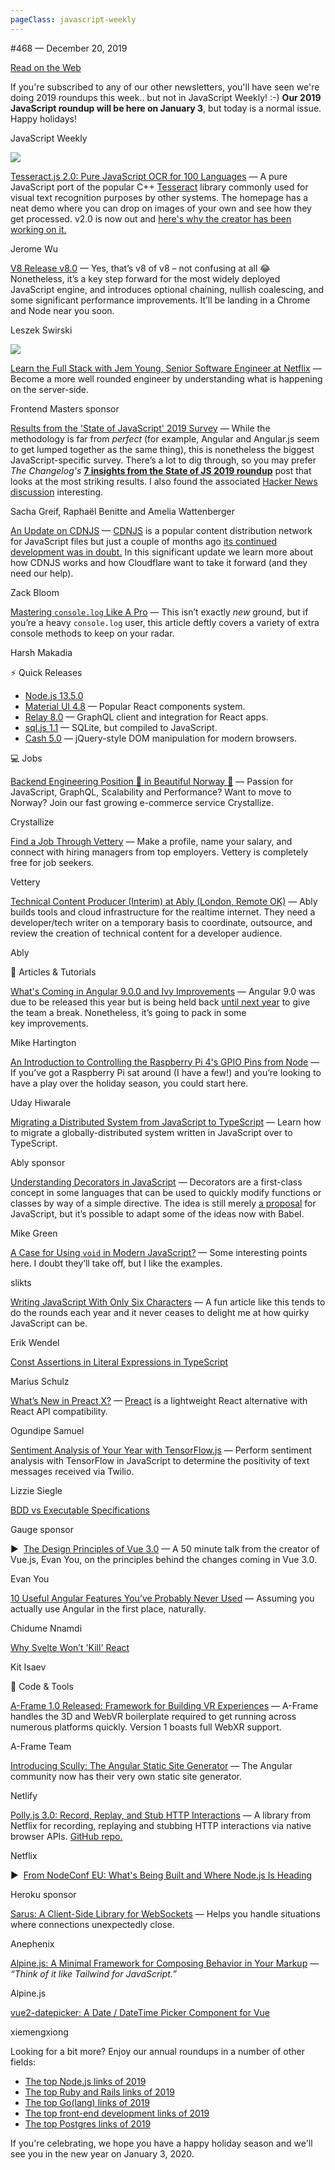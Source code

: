 ```yaml
---
pageClass: javascript-weekly
---
```


<!-- left/right splitbar -->
  

#468 — December 20, 2019

[Read on the Web](https://javascriptweekly.com/link/81787/web)

<!-- normal content section -->
 

If you're subscribed to any of our other newsletters, you'll have seen we're doing 2019 roundups this week.. but not in JavaScript Weekly\! :-\) **Our 2019 JavaScript roundup will be here on January 3**, but today is a normal issue. Happy holidays\!

<!-- masthead -->
 

JavaScript Weekly

 
[![](https://res.cloudinary.com/cpress/image/upload/w_1280,e_sharpen:60/v1576860423/vhlz4nnbwkkzfwthnxwn.png)](https://javascriptweekly.com/link/81790/web)
 

[Tesseract.js 2.0: Pure JavaScript OCR for 100 Languages](https://javascriptweekly.com/link/81790/web "tesseract.projectnaptha.com") — A pure JavaScript port of the popular C++ [Tesseract](https://javascriptweekly.com/link/81791/web) library commonly used for visual text recognition purposes by other systems. The homepage has a neat demo where you can drop on images of your own and see how they get processed. v2.0 is now out and [here's why the creator has been working on it.](https://javascriptweekly.com/link/81831/web)

Jerome Wu

 

[V8 Release v8.0](https://javascriptweekly.com/link/81793/web "v8.dev") — Yes, that’s v8 of v8 – not confusing at all 😂 Nonetheless, it’s a key step forward for the most widely deployed JavaScript engine, and introduces optional chaining, nullish coalescing, and some significant performance improvements. It’ll be landing in a Chrome and Node near you soon.

Leszek Swirski

 
[![](https://copm.s3.amazonaws.com/c83360d8.jpg)](https://javascriptweekly.com/link/81792/web)

[Learn the Full Stack with Jem Young, Senior Software Engineer at Netflix](https://javascriptweekly.com/link/81792/web "frontendmasters.com") — Become a more well rounded engineer by understanding what is happening on the server-side.

Frontend Masters sponsor

 
 

[Results from the 'State of JavaScript' 2019 Survey](https://javascriptweekly.com/link/81788/web "2019.stateofjs.com") — While the methodology is far from _perfect_ \(for example, Angular and Angular.js seem to get lumped together as the same thing\), this is nonetheless the biggest JavaScript-specific survey. There’s a lot to dig through, so you may prefer _The Changelog's_ **[7 insights from the State of JS 2019 roundup](https://javascriptweekly.com/link/81789/web)** post that looks at the most striking results. I also found the associated [Hacker News discussion](https://javascriptweekly.com/link/81832/web) interesting.

Sacha Greif, Raphaël Benitte and Amelia Wattenberger

 

[An Update on CDNJS](https://javascriptweekly.com/link/81794/web "blog.cloudflare.com") — [CDNJS](https://javascriptweekly.com/link/81795/web) is a popular content distribution network for JavaScript files but just a couple of months ago [its continued development was in doubt.](https://javascriptweekly.com/link/81796/web) In this significant update we learn more about how CDNJS works and how Cloudflare want to take it forward \(and they need our help\).

Zack Bloom

 

[Mastering `console.log` Like A Pro](https://javascriptweekly.com/link/81797/web "medium.com") — This isn’t exactly _new_ ground, but if you’re a heavy `console.log` user, this article deftly covers a variety of extra console methods to keep on your radar.

Harsh Makadia

 
<!-- normal content section -->
 

⚡️ Quick Releases

- [Node.js 13.5.0](https://javascriptweekly.com/link/81798/web)
- [Material UI 4.8](https://javascriptweekly.com/link/81799/web) — Popular React components system.
- [Relay 8.0](https://javascriptweekly.com/link/81800/web) — GraphQL client and integration for React apps.
- [sql.js 1.1](https://javascriptweekly.com/link/81801/web) — SQLite, but compiled to JavaScript.
- [Cash 5.0](https://javascriptweekly.com/link/81802/web) — jQuery-style DOM manipulation for modern browsers.

 

💻 Jobs

 

[Backend Engineering Position 🤘 in Beautiful Norway 🎉](https://javascriptweekly.com/link/81803/web "crystallize.com") — Passion for JavaScript, GraphQL, Scalability and Performance\? Want to move to Norway\? Join our fast growing e-commerce service Crystallize.

Crystallize

 

[Find a Job Through Vettery](https://javascriptweekly.com/link/81804/web "www.vettery.com") — Make a profile, name your salary, and connect with hiring managers from top employers. Vettery is completely free for job seekers.

Vettery

 

[Technical Content Producer \(Interim\) at Ably \(London, Remote OK\)](https://javascriptweekly.com/link/81805/web "jobs.ably.io") — Ably builds tools and cloud infrastructure for the realtime internet. They need a developer/tech writer on a temporary basis to coordinate, outsource, and review the creation of technical content for a developer audience.

Ably

 

📘 Articles \& Tutorials

 

[What's Coming in Angular 9.0.0 and Ivy Improvements](https://javascriptweekly.com/link/81806/web "ionicframework.com") — Angular 9.0 was due to be released this year but is being held back [until next year](https://javascriptweekly.com/link/81807/web) to give the team a break. Nonetheless, it’s going to pack in some key improvements.

Mike Hartington

 

[An Introduction to Controlling the Raspberry Pi 4's GPIO Pins from Node](https://javascriptweekly.com/link/81808/web "itnext.io") — If you’ve got a Raspberry Pi sat around \(I have a few\!\) and you’re looking to have a play over the holiday season, you could start here.

Uday Hiwarale

 

[Migrating a Distributed System from JavaScript to TypeScript](https://javascriptweekly.com/link/81809/web "www.ably.io") — Learn how to migrate a globally-distributed system written in JavaScript over to TypeScript.

Ably sponsor

 

[Understanding Decorators in JavaScript](https://javascriptweekly.com/link/81810/web "www.simplethread.com") — Decorators are a first-class concept in some languages that can be used to quickly modify functions or classes by way of a simple directive. The idea is still merely [a proposal](https://javascriptweekly.com/link/81811/web) for JavaScript, but it’s possible to adapt some of the ideas now with Babel.

Mike Green

 

[A Case for Using `void` in Modern JavaScript\?](https://javascriptweekly.com/link/81812/web "gist.github.com") — Some interesting points here. I doubt they’ll take off, but I like the examples.

slikts

 

[Writing JavaScript With Only Six Characters](https://javascriptweekly.com/link/81813/web "javascript.christmas") — A fun article like this tends to do the rounds each year and it never ceases to delight me at how quirky JavaScript can be.

Erik Wendel

 

[Const Assertions in Literal Expressions in TypeScript](https://javascriptweekly.com/link/81814/web "mariusschulz.com")

Marius Schulz

 

[What’s New in Preact X\?](https://javascriptweekly.com/link/81815/web "blog.logrocket.com") — [Preact](https://javascriptweekly.com/link/81816/web) is a lightweight React alternative with React API compatibility.

Ogundipe Samuel

 

[Sentiment Analysis of Your Year with TensorFlow.js](https://javascriptweekly.com/link/81817/web "www.twilio.com") — Perform sentiment analysis with TensorFlow in JavaScript to determine the positivity of text messages received via Twilio.

Lizzie Siegle

 

[BDD vs Executable Specifications](https://javascriptweekly.com/link/81818/web "gauge.org")

Gauge sponsor

 

▶  [The Design Principles of Vue 3.0](https://javascriptweekly.com/link/81819/web "www.youtube.com") — A 50 minute talk from the creator of Vue.js, Evan You, on the principles behind the changes coming in Vue 3.0.

Evan You

 

[10 Useful Angular Features You’ve Probably Never Used](https://javascriptweekly.com/link/81820/web "blog.bitsrc.io") — Assuming you actually use Angular in the first place, naturally.

Chidume Nnamdi

 

[Why Svelte Won’t 'Kill' React](https://javascriptweekly.com/link/81821/web "t.co")

Kit Isaev

 

🔧 Code \& Tools

 

[A-Frame 1.0 Released: Framework for Building VR Experiences](https://javascriptweekly.com/link/81822/web "aframe.io") — A-Frame handles the 3D and WebVR boilerplate required to get running across numerous platforms quickly. Version 1 boasts full WebXR support.

A-Frame Team

 

[Introducing Scully: The Angular Static Site Generator](https://javascriptweekly.com/link/81823/web "www.netlify.com") — The Angular community now has their very own static site generator.

Netlify

 

[Polly.js 3.0: Record, Replay, and Stub HTTP Interactions](https://javascriptweekly.com/link/81824/web "netflix.github.io") — A library from Netflix for recording, replaying and stubbing HTTP interactions via native browser APIs. [GitHub repo.](https://javascriptweekly.com/link/81825/web)

Netflix

 

▶  [From NodeConf EU: What's Being Built and Where Node.js Is Heading](https://javascriptweekly.com/link/81826/web "www.heroku.com")

Heroku sponsor

 

[Sarus: A Client-Side Library for WebSockets](https://javascriptweekly.com/link/81827/web "sarus.anephenix.com") — Helps you handle situations where connections unexpectedly close.

Anephenix

 

[Alpine.js: A Minimal Framework for Composing Behavior in Your Markup](https://javascriptweekly.com/link/81828/web "github.com") — _“Think of it like Tailwind for JavaScript.”_

Alpine.js

 

[vue2-datepicker: A Date / DateTime Picker Component for Vue](https://javascriptweekly.com/link/81829/web "github.com")

xiemengxiong

<!-- normal content section -->
 

Looking for a bit more\? Enjoy our annual roundups in a number of other fields:

- [The top Node.js links of 2019](https://javascriptweekly.com/link/81833/web)
- [The top Ruby and Rails links of 2019](https://javascriptweekly.com/link/81834/web)
- [The top Go\(lang\) links of 2019](https://javascriptweekly.com/link/81835/web)
- [The top front-end development links of 2019](https://javascriptweekly.com/link/81836/web)
- [The top Postgres links of 2019](https://javascriptweekly.com/link/81837/web)

<!-- normal content section -->
 

If you're celebrating, we hope you have a happy holiday season and we'll see you in the new year on January 3, 2020.
